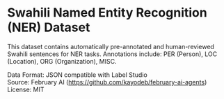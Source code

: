 # Swahili Named Entity Recognition (NER) Dataset

This dataset contains automatically pre-annotated and human-reviewed Swahili sentences for NER tasks.
Annotations include: PER (Person), LOC (Location), ORG (Organization), MISC.

Data Format: JSON compatible with Label Studio  
Source: February AI (https://github.com/kayodeb/february-ai-agents)
License: MIT
